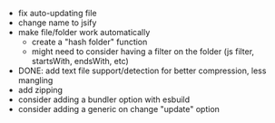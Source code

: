 - fix auto-updating file
- change name to jsify
- make file/folder work automatically
    - create a "hash folder" function
    - might need to consider having a filter on the folder (js filter, startsWith, endsWith, etc)
- DONE: add text file support/detection for better compression, less mangling
- add zipping
- consider adding a bundler option with esbuild
- consider adding a generic on change "update" option
